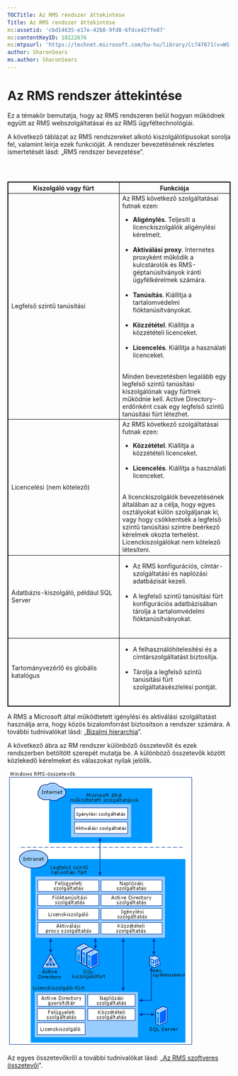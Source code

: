 ```yaml
---
TOCTitle: Az RMS rendszer áttekintése
Title: Az RMS rendszer áttekintése
ms:assetid: 'cbd14635-e17e-42b8-9fd8-6fdce42ffe07'
ms:contentKeyID: 18122676
ms:mtpsurl: 'https://technet.microsoft.com/hu-hu/library/Cc747671(v=WS.10)'
author: SharonSears
ms.author: SharonSears
---
```


Az RMS rendszer áttekintése
===========================

Ez a témakör bemutatja, hogy az RMS rendszeren belül hogyan működnek együtt az RMS webszolgáltatásai és az RMS ügyféltechnológiái.

A következő táblázat az RMS rendszereket alkotó kiszolgálótípusokat sorolja fel, valamint leírja ezek funkcióját. A rendszer bevezetésének részletes ismertetését lásd: „RMS rendszer bevezetése”.

###  

 
<table style="border:1px solid black;">
<colgroup>
<col width="50%" />
<col width="50%" />
</colgroup>
<thead>
<tr class="header">
<th style="border:1px solid black;" >Kiszolgáló vagy fürt</th>
<th style="border:1px solid black;" >Funkciója</th>
</tr>
</thead>
<tbody>
<tr class="odd">
<td style="border:1px solid black;">Legfelső szintű tanúsítási</td>
<td style="border:1px solid black;">Az RMS következő szolgáltatásai futnak ezen:
<ul>
<li><strong>Aligénylés</strong>. Teljesíti a licenckiszolgálók aligénylési kérelmeit.<br />
<br />
</li>
<li><strong>Aktiválási proxy</strong>. Internetes proxyként működik a kulcstárolók és RMS-géptanúsítványok iránti ügyfélkérelmek számára.<br />
<br />
</li>
<li><strong>Tanúsítás</strong>. Kiállítja a tartalomvédelmi fióktanúsítványokat.<br />
<br />
</li>
<li><strong>Közzététel</strong>. Kiállítja a közzétételi licenceket.<br />
<br />
</li>
<li><strong>Licencelés</strong>. Kiállítja a használati licenceket.<br />
<br />
</li>
</ul>
Minden bevezetésben legalább egy legfelső szintű tanúsítási kiszolgálónak vagy fürtnek működnie kell. Active Directory-erdőnként csak egy legfelső szintű tanúsítási fürt létezhet.</td>
</tr>
<tr class="even">
<td style="border:1px solid black;">Licencelési (nem kötelező)</td>
<td style="border:1px solid black;">Az RMS következő szolgáltatásai futnak ezen:
<ul>
<li><strong>Közzététel</strong>. Kiállítja a közzétételi licenceket.<br />
<br />
</li>
<li><strong>Licencelés</strong>. Kiállítja a használati licenceket.<br />
<br />
</li>
</ul>
A licenckiszolgálók bevezetésének általában az a célja, hogy egyes osztályokat külön szolgáljanak ki, vagy hogy csökkentsék a legfelső szintű tanúsítási szintre beérkező kérelmek okozta terhelést. Licenckiszolgálókat nem kötelező létesíteni.</td>
</tr>
<tr class="odd">
<td style="border:1px solid black;">Adatbázis-kiszolgáló, például SQL Server</td>
<td style="border:1px solid black;"><ul>
<li>Az RMS konfigurációs, címtár-szolgáltatási és naplózási adatbázisát kezeli.<br />
<br />
</li>
<li>A legfelső szintű tanúsítási fürt konfigurációs adatbázisában tárolja a tartalomvédelmi fióktanúsítványokat.<br />
<br />
</li>
</ul></td>
</tr>
<tr class="even">
<td style="border:1px solid black;">Tartományvezérlő és globális katalógus</td>
<td style="border:1px solid black;"><ul>
<li>A felhasználóhitelesítési és a címtárszolgáltatást biztosítja.<br />
<br />
</li>
<li>Tárolja a legfelső szintű tanúsítási fürt szolgáltatásészlelési pontját.<br />
<br />
</li>
</ul></td>
</tr>
</tbody>
</table>
 

A RMS a Microsoft által működtetett igénylési és aktiválási szolgáltatást használja arra, hogy közös bizalomforrást biztosítson a rendszer számára. A további tudnivalókat lásd: „[Bizalmi hierarchia](https://technet.microsoft.com/2d44182f-a653-4383-aba1-dade53f7cf9a)”.

A következő ábra az RM rendszer különböző összetevőit és ezek rendszerben betöltött szerepét mutatja be. A különböző összetevők között közlekedő kérelmeket és válaszokat nyilak jelölik.

![](/security-updates/images/Cc747671.29138741-d45c-459b-8ead-b9bc3f708dd5(WS.10).gif "RMS-rendszerösszetevők")

Az egyes összetevőkről a további tudnivalókat lásd: „[Az RMS szoftveres összetevői](https://technet.microsoft.com/e38a840e-f390-48fd-8354-50108a64f5ca)”.
